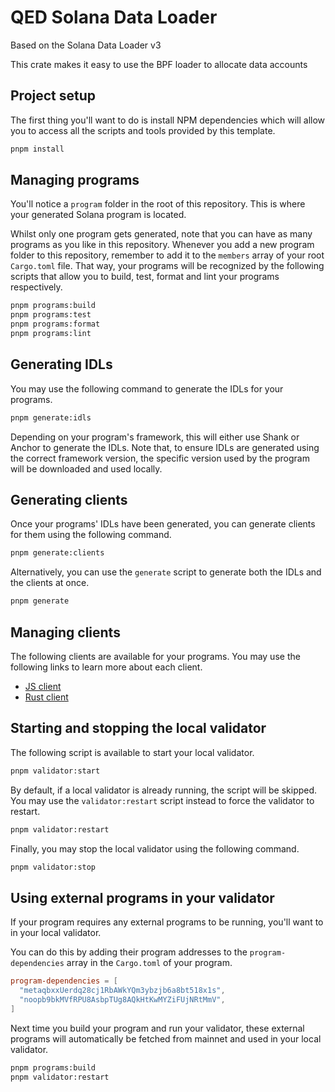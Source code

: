 # QED Solana Data Loader

Based on the Solana Data Loader v3

This crate makes it easy to use the BPF loader to allocate data accounts




## Project setup

The first thing you'll want to do is install NPM dependencies which will allow you to access all the scripts and tools provided by this template.

```sh
pnpm install
```

## Managing programs

You'll notice a `program` folder in the root of this repository. This is where your generated Solana program is located.

Whilst only one program gets generated, note that you can have as many programs as you like in this repository.
Whenever you add a new program folder to this repository, remember to add it to the `members` array of your root `Cargo.toml` file.
That way, your programs will be recognized by the following scripts that allow you to build, test, format and lint your programs respectively.

```sh
pnpm programs:build
pnpm programs:test
pnpm programs:format
pnpm programs:lint
```

## Generating IDLs

You may use the following command to generate the IDLs for your programs.

```sh
pnpm generate:idls
```

Depending on your program's framework, this will either use Shank or Anchor to generate the IDLs.
Note that, to ensure IDLs are generated using the correct framework version, the specific version used by the program will be downloaded and used locally.

## Generating clients

Once your programs' IDLs have been generated, you can generate clients for them using the following command.

```sh
pnpm generate:clients
```

Alternatively, you can use the `generate` script to generate both the IDLs and the clients at once.

```sh
pnpm generate
```

## Managing clients

The following clients are available for your programs. You may use the following links to learn more about each client.

- [JS client](./clients/js)
- [Rust client](./clients/rust)

## Starting and stopping the local validator

The following script is available to start your local validator.

```sh
pnpm validator:start
```

By default, if a local validator is already running, the script will be skipped. You may use the `validator:restart` script instead to force the validator to restart.

```sh
pnpm validator:restart
```

Finally, you may stop the local validator using the following command.

```sh
pnpm validator:stop
```

## Using external programs in your validator

If your program requires any external programs to be running, you'll want to in your local validator.

You can do this by adding their program addresses to the `program-dependencies` array in the `Cargo.toml` of your program.

```toml
program-dependencies = [
  "metaqbxxUerdq28cj1RbAWkYQm3ybzjb6a8bt518x1s",
  "noopb9bkMVfRPU8AsbpTUg8AQkHtKwMYZiFUjNRtMmV",
]
```

Next time you build your program and run your validator, these external programs will automatically be fetched from mainnet and used in your local validator.

```sh
pnpm programs:build
pnpm validator:restart
```
